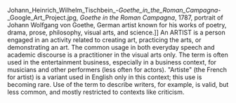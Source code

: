 Johann_Heinrich_Wilhelm_Tischbein_-_Goethe_in_the_Roman_Campagna_-_Google_Art_Project.jpg, _Goethe in the Roman Campagna_, 1787, portrait of Johann Wolfgang von Goethe, German artist known for his works of poetry, drama, prose, philosophy, visual arts, and science.]] An ARTIST is a person engaged in an activity related to creating art, practicing the arts, or demonstrating an art. The common usage in both everyday speech and academic discourse is a practitioner in the visual arts only. The term is often used in the entertainment business, especially in a business context, for musicians and other performers (less often for actors). "Artiste" (the French for artist) is a variant used in English only in this context; this use is becoming rare. Use of the term to describe writers, for example, is valid, but less common, and mostly restricted to contexts like criticism.
